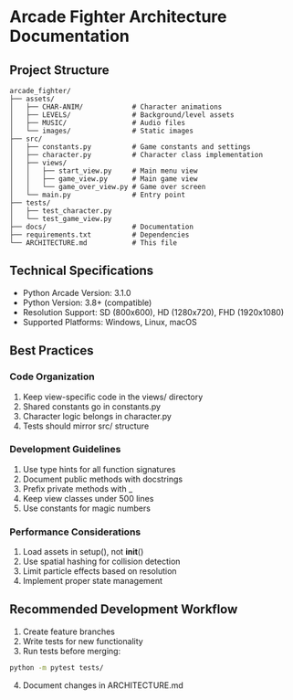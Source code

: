 # Arcade Fighter Architecture Documentation

## Project Structure
```
arcade_fighter/
├── assets/
│   ├── CHAR-ANIM/            # Character animations
│   ├── LEVELS/               # Background/level assets
│   ├── MUSIC/                # Audio files
│   └── images/               # Static images
├── src/
│   ├── constants.py          # Game constants and settings
│   ├── character.py          # Character class implementation
│   ├── views/
│   │   ├── start_view.py     # Main menu view
│   │   ├── game_view.py      # Main game view  
│   │   └── game_over_view.py # Game over screen
│   └── main.py               # Entry point
├── tests/
│   ├── test_character.py
│   └── test_game_view.py
├── docs/                     # Documentation
├── requirements.txt          # Dependencies
└── ARCHITECTURE.md           # This file
```

## Technical Specifications
- Python Arcade Version: 3.1.0
- Python Version: 3.8+ (compatible)
- Resolution Support: SD (800x600), HD (1280x720), FHD (1920x1080)
- Supported Platforms: Windows, Linux, macOS

## Best Practices

### Code Organization
1. Keep view-specific code in the views/ directory
2. Shared constants go in constants.py
3. Character logic belongs in character.py
4. Tests should mirror src/ structure

### Development Guidelines
1. Use type hints for all function signatures
2. Document public methods with docstrings
3. Prefix private methods with _
4. Keep view classes under 500 lines
5. Use constants for magic numbers

### Performance Considerations
1. Load assets in setup(), not __init__()
2. Use spatial hashing for collision detection
3. Limit particle effects based on resolution
4. Implement proper state management

## Recommended Development Workflow
1. Create feature branches
2. Write tests for new functionality
3. Run tests before merging:
```bash
python -m pytest tests/
```
4. Document changes in ARCHITECTURE.md
